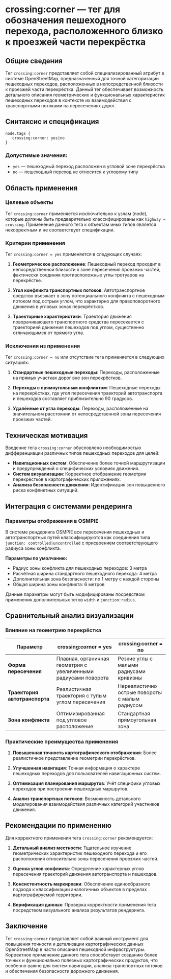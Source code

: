 # crossing:corner — тег для обозначения пешеходного перехода, расположенного близко к проезжей части перекрёстка
 
## Общие сведения

Тег `crossing:corner` представляет собой специализированный атрибут в системе OpenStreetMap, предназначенный для точной категоризации пешеходных переходов, расположенных в непосредственной близости к проезжей части перекрёстка. Данный тег обеспечивает возможность детального описания геометрических и функциональных характеристик пешеходных переходов в контексте их взаимодействия с транспортными потоками на пересечениях дорог.

## Синтаксис и спецификация

```
node.tags {
   crossing:corner: yes|no
}
```

### Допустимые значения:
- `yes` — пешеходный переход расположен в угловой зоне перекрёстка
- `no` — пешеходный переход не относится к угловому типу

## Область применения

### Целевые объекты
Тег `crossing:corner` применяется исключительно к узлам (node), которые должны быть предварительно классифицированы как `highway = crossing`. Применение данного тега к объектам иных типов является некорректным и не соответствует спецификации.

### Критерии применения

Тег `crossing:corner = yes` применяется в следующих случаях:

1. **Геометрическое расположение**: Пешеходный переход проходит в непосредственной близости к зоне пересечения проезжих частей, фактически соединяя противоположные углы тротуаров на перекрёстке.

2. **Угол конфликта транспортных потоков**: Автотранспортное средство въезжает в зону потенциального конфликта с пешеходным потоком под острым углом, что характерно для правоповоротного движения в угловых зонах перекрёстков.

3. **Траекторные характеристики**: Траектория движения поворачивающего транспортного средства пересекается с траекторией движения пешеходов под углом, существенно отличающимся от прямого угла.

### Исключения из применения

Тег `crossing:corner = no` или отсутствие тега применяется в следующих ситуациях:

1. **Стандартные пешеходные переходы**: Переходы, расположенные на прямых участках дорог вне зон перекрёстков.

2. **Переходы с прямоугольным конфликтом**: Пешеходные переходы на перекрёстках, где угол пересечения траекторий автотранспорта и пешеходов составляет приблизительно 90 градусов.

3. **Удалённые от угла переходы**: Переходы, расположенные на значительном расстоянии от непосредственной зоны пересечения проезжих частей.

## Техническая мотивация

Введение тега `crossing:corner` обусловлено необходимостью дифференциации различных типов пешеходных переходов для целей:

- **Навигационных систем**: Обеспечение более точной маршрутизации и предупреждений о специфических условиях движения.
- **Систем визуализации**: Корректное отображение геометрии перекрёстков в картографических приложениях.
- **Анализа безопасности движения**: Идентификация зон повышенного риска конфликтных ситуаций.

## Интеграция с системами рендеринга

### Параметры отображения в OSMPIE

В системе рендеринга OSMPIE все пересечения пешеходных и автотранспортных путей классифицируются как соединения типа `junction: controlled|uncontrolled` с присвоением соответствующего радиуса зоны конфликта.

**Параметры по умолчанию:**
- Радиус зоны конфликта для пешеходных переходов: 3 метра
- Расчётная ширина стандартного пешеходного перехода: 4 метра
- Дополнительная зона безопасности: по 1 метру с каждой стороны
- Общая ширина зоны конфликта: 6 метров

Данные параметры могут быть модифицированы посредством применения дополнительных тегов `width` и `junction:radius`.

## Сравнительный анализ визуализации

### Влияние на геометрию перекрёстка

| Параметр | crossing:corner = yes | crossing:corner = no |
|----------|----------------------|---------------------|
| **Форма пересечения** | Плавная, органичная геометрия с увеличенными радиусами поворота | Резкие углы с малыми радиусами кривизны |
| **Траектория автотранспорта** | Реалистичная траектория с тупым углом пересечения | Нереалистично острые повороты с малым радиусом |
| **Зона конфликта** | Оптимизированная под угловое расположение | Стандартная прямоугольная зона |

### Практические преимущества применения

1. **Повышенная точность картографического отображения**: Более реалистичное представление геометрии перекрёстков.

2. **Улучшенная навигация**: Точная информация о характере пешеходных переходов для пользователей навигационных систем.

3. **Оптимизация планирования маршрутов**: Учёт специфики угловых переходов при построении пешеходных маршрутов.

4. **Анализ транспортных потоков**: Возможность детального моделирования взаимодействия различных категорий участников движения.

## Рекомендации по применению

Для корректного применения тега `crossing:corner` рекомендуется:

1. **Детальный анализ местности**: Тщательное изучение геометрических характеристик пешеходного перехода и его расположения относительно зоны пересечения проезжих частей.

2. **Оценка углов конфликта**: Определение характерных углов пересечения траекторий движения автотранспорта и пешеходов.

3. **Консистентность маркировки**: Обеспечение единообразного подхода к классификации аналогичных объектов в пределах картографируемой территории.

4. **Верификация данных**: Проверка корректности применения тега посредством визуального анализа результатов рендеринга.

## Заключение

Тег `crossing:corner` представляет собой важный инструмент для повышения точности и детализации картографических данных OpenStreetMap в части описания пешеходной инфраструктуры. Корректное применение данного тега способствует созданию более точных и функционально полезных картографических продуктов, что особенно важно для систем навигации, анализа транспортных потоков и обеспечения безопасности дорожного движения.
